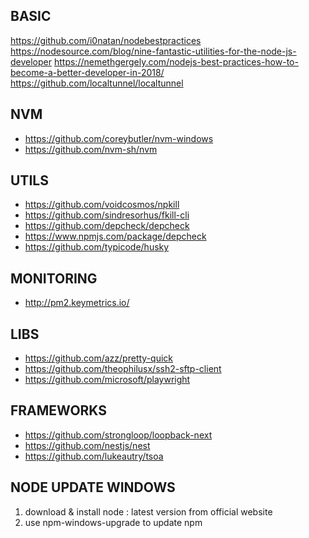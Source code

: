 
## BASIC
https://github.com/i0natan/nodebestpractices
https://nodesource.com/blog/nine-fantastic-utilities-for-the-node-js-developer
https://nemethgergely.com/nodejs-best-practices-how-to-become-a-better-developer-in-2018/
https://github.com/localtunnel/localtunnel

## NVM
- https://github.com/coreybutler/nvm-windows
- https://github.com/nvm-sh/nvm

## UTILS
- https://github.com/voidcosmos/npkill
- https://github.com/sindresorhus/fkill-cli
- https://github.com/depcheck/depcheck
- https://www.npmjs.com/package/depcheck
- https://github.com/typicode/husky

## MONITORING
- http://pm2.keymetrics.io/

## LIBS
- https://github.com/azz/pretty-quick
- https://github.com/theophilusx/ssh2-sftp-client
- https://github.com/microsoft/playwright

## FRAMEWORKS
- https://github.com/strongloop/loopback-next
- https://github.com/nestjs/nest
- https://github.com/lukeautry/tsoa

## NODE UPDATE WINDOWS

1. download & install node : latest version from official website
2. use npm-windows-upgrade to update npm
